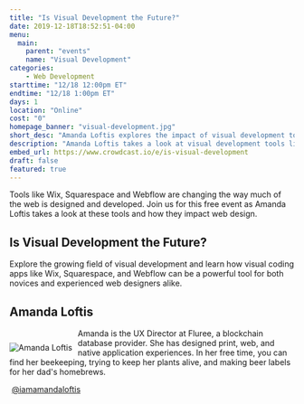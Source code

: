 ```yaml
---
title: "Is Visual Development the Future?"
date: 2019-12-18T18:52:51-04:00
menu:
  main:
    parent: "events"
    name: "Visual Development"
categories:
    - Web Development
starttime: "12/18 12:00pm ET"
endtime: "12/18 1:00pm ET"
days: 1
location: "Online"
cost: "0"
homepage_banner: "visual-development.jpg"
short_desc: "Amanda Loftis explores the impact of visual development tools on web development."
description: "Amanda Loftis takes a look at visual development tools like Wix, Squarespace, and Webflow and how they impact web design."
embed_url: https://www.crowdcast.io/e/is-visual-development
draft: false
featured: true
---
```


Tools like Wix, Squarespace and Webflow are changing the way much of the web is designed and developed. Join us for this free event as Amanda Loftis takes a look at these tools and how they impact web design.

## Is Visual Development the Future?

Explore the growing field of visual development and learn how visual coding apps like Wix, Squarespace, and Webflow can be a powerful tool for both novices and experienced web designers alike.

## Amanda Loftis

<img src="/img/speakers/amandaloftis.jpg" style="float:left;margin-right: 10px;margin-top: 25px;" alt="Amanda Loftis">

Amanda is the UX Director at Fluree, a blockchain database provider. She has designed print, web, and native application experiences. In her free time, you can find her beekeeping, trying to keep her plants alive, and making beer labels for her dad's homebrews.

<a class="social social-twitter" href="https://twitter.com/iamamandaloftis" target="_blank" aria-label="twitter" style="float:left;">
  <i class="ui-twitter"></i>
</a>

&nbsp;[@iamamandaloftis](https://twitter.com/iamamandaloftis)